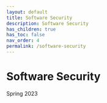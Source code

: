 ```yaml
---
layout: default
title: Software Security
description: Software Security
has_children: true
has_toc: false
nav_order: 4
permalink: /software-security
---
```

# Software Security
Spring 2023

